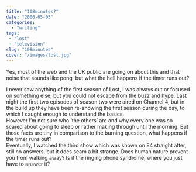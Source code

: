 ```yaml
---
title: "108minutes?"
date: "2006-05-03"
categories:
  - "writing"
tags:
 - "lost"
 - "television"
slug: "108minutes"
cover: "/images/lost.jpg"
---
```


Yes, most of the web and the UK public are going on about this and that noise that sounds like pong, but what the hell happens if the timer runs out?

I never saw anything of the first season of Lost, I was always out or focused on something else, but you could not escape from the buzz and hype. Last night the first two episodes of season two were aired on Channel 4, but in the build up they have been re-showing the first season during the day, to which I caught enough to understand the basics.  
However I’m not sure who ‘the others’ are and why every one was so scared about going to sleep or rather making through until the morning. But those facts are tiny in comparison to the burning question, what happens if the timer runs out?  
Eventually, I watched the third show which was shown on E4 straight after, still no answers, but it does seam a bit strange. Does human nature prevent you from walking away? Is it the ringing phone syndrome, where you just have to answer it?
